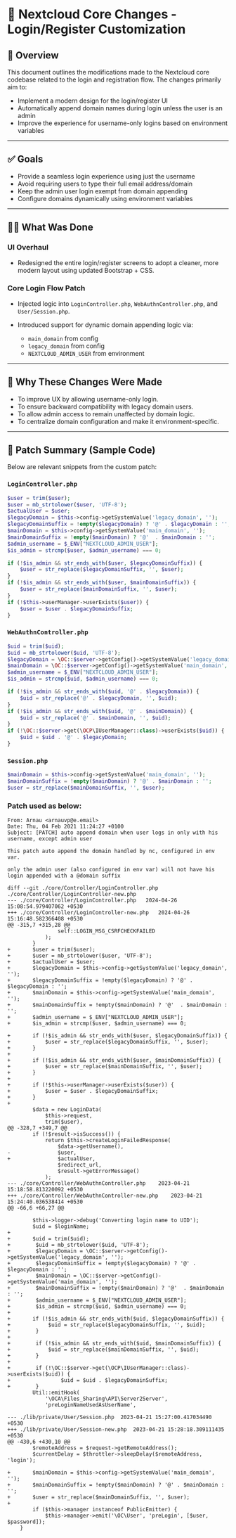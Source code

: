 # 📃 Nextcloud Core Changes - Login/Register Customization

## 📖 Overview

This document outlines the modifications made to the Nextcloud core codebase related to the login and registration flow. The changes primarily aim to:

* Implement a modern design for the login/register UI
* Automatically append domain names during login unless the user is an admin
* Improve the experience for username-only logins based on environment variables

---

## ✅ Goals

* Provide a seamless login experience using just the username
* Avoid requiring users to type their full email address/domain
* Keep the admin user login exempt from domain appending
* Configure domains dynamically using environment variables

---

## 👩‍💼 What Was Done

### UI Overhaul

* Redesigned the entire login/register screens to adopt a cleaner, more modern layout using updated Bootstrap + CSS.

### Core Login Flow Patch

* Injected logic into `LoginController.php`, `WebAuthnController.php`, and `User/Session.php`.
* Introduced support for dynamic domain appending logic via:

  * `main_domain` from config
  * `legacy_domain` from config
  * `NEXTCLOUD_ADMIN_USER` from environment

---

## 📝 Why These Changes Were Made

* To improve UX by allowing username-only login.
* To ensure backward compatibility with legacy domain users.
* To allow admin access to remain unaffected by domain logic.
* To centralize domain configuration and make it environment-specific.

---

## 📄 Patch Summary (Sample Code)

Below are relevant snippets from the custom patch:

### `LoginController.php`

```php
$user = trim($user);
$user = mb_strtolower($user, 'UTF-8');
$actualUser = $user;
$legacyDomain = $this->config->getSystemValue('legacy_domain', '');
$legacyDomainSuffix = !empty($legacyDomain) ? '@' . $legacyDomain : '';
$mainDomain = $this->config->getSystemValue('main_domain', '');
$mainDomainSuffix = !empty($mainDomain) ? '@'  . $mainDomain : '';
$admin_username = $_ENV["NEXTCLOUD_ADMIN_USER"];
$is_admin = strcmp($user, $admin_username) === 0;

if (!$is_admin && str_ends_with($user, $legacyDomainSuffix)) {
    $user = str_replace($legacyDomainSuffix, '', $user);
}
if (!$is_admin && str_ends_with($user, $mainDomainSuffix)) {
    $user = str_replace($mainDomainSuffix, '', $user);
}
if (!$this->userManager->userExists($user)) {
    $user = $user . $legacyDomainSuffix;
}
```

### `WebAuthnController.php`

```php
$uid = trim($uid);
$uid = mb_strtolower($uid, 'UTF-8');
$legacyDomain = \OC::$server->getConfig()->getSystemValue('legacy_domain', '');
$mainDomain = \OC::$server->getConfig()->getSystemValue('main_domain', '');
$admin_username = $_ENV["NEXTCLOUD_ADMIN_USER"];
$is_admin = strcmp($uid, $admin_username) === 0;

if (!$is_admin && str_ends_with($uid, '@' . $legacyDomain)) {
    $uid = str_replace('@' . $legacyDomain, '', $uid);
}
if (!$is_admin && str_ends_with($uid, '@' . $mainDomain)) {
    $uid = str_replace('@' . $mainDomain, '', $uid);
}
if (!\OC::$server->get(\OCP\IUserManager::class)->userExists($uid)) {
    $uid = $uid . '@' . $legacyDomain;
}
```

### `Session.php`

```php
$mainDomain = $this->config->getSystemValue('main_domain', '');
$mainDomainSuffix = !empty($mainDomain) ? '@' . $mainDomain : '';
$user = str_replace($mainDomainSuffix, '', $user);
```

### Patch used as below:

```
From: Arnau <arnauvp@e.email>
Date: Thu, 04 Feb 2021 11:24:27 +0100
Subject: [PATCH] auto append domain when user logs in only with his username, except admin user

This patch auto append the domain handled by nc, configured in env var.

only the admin user (also configured in env var) will not have his login appended with a @domain suffix

diff --git ./core/Controller/LoginController.php ./core/Controller/LoginController-new.php
--- ./core/Controller/LoginController.php	2024-04-26 15:08:54.979407062 +0530
+++ ./core/Controller/LoginController-new.php	2024-04-26 15:16:48.582366408 +0530
@@ -315,7 +315,28 @@
 				self::LOGIN_MSG_CSRFCHECKFAILED
 			);
 		}
+		$user = trim($user);
+		$user = mb_strtolower($user, 'UTF-8');
+		$actualUser = $user;
+		$legacyDomain = $this->config->getSystemValue('legacy_domain', '');
+		$legacyDomainSuffix = !empty($legacyDomain) ? '@' . $legacyDomain : '';
+		$mainDomain = $this->config->getSystemValue('main_domain', '');
+		$mainDomainSuffix = !empty($mainDomain) ? '@'  . $mainDomain : '';
+		$admin_username = $_ENV["NEXTCLOUD_ADMIN_USER"];
+		$is_admin = strcmp($user, $admin_username) === 0;
 
+		if (!$is_admin && str_ends_with($user, $legacyDomainSuffix)) {
+			$user = str_replace($legacyDomainSuffix, '', $user);
+		}
+
+		if (!$is_admin && str_ends_with($user, $mainDomainSuffix)) {
+			$user = str_replace($mainDomainSuffix, '', $user);
+		}
+
+		if (!$this->userManager->userExists($user)) {
+			$user = $user . $legacyDomainSuffix;
+		}
+
 		$data = new LoginData(
 			$this->request,
 			trim($user),
@@ -328,7 +349,7 @@
 		if (!$result->isSuccess()) {
 			return $this->createLoginFailedResponse(
 				$data->getUsername(),
-				$user,
+				$actualUser,
 				$redirect_url,
 				$result->getErrorMessage()
 			);
--- ./core/Controller/WebAuthnController.php	2023-04-21 15:18:58.813220092 +0530
+++ ./core/Controller/WebAuthnController-new.php	2023-04-21 15:24:40.036538414 +0530
@@ -66,6 +66,27 @@
 
 		$this->logger->debug('Converting login name to UID');
 		$uid = $loginName;
+
+		$uid = trim($uid);
+        $uid = mb_strtolower($uid, 'UTF-8');
+        $legacyDomain = \OC::$server->getConfig()->getSystemValue('legacy_domain', '');
+        $legacyDomainSuffix = !empty($legacyDomain) ? '@' . $legacyDomain : '';
+        $mainDomain = \OC::$server->getConfig()->getSystemValue('main_domain', '');
+        $mainDomainSuffix = !empty($mainDomain) ? '@'  . $mainDomain : '';
+        $admin_username = $_ENV["NEXTCLOUD_ADMIN_USER"];
+        $is_admin = strcmp($uid, $admin_username) === 0;
+        
+		if (!$is_admin && str_ends_with($uid, $legacyDomainSuffix)) {
+            $uid = str_replace($legacyDomainSuffix, '', $uid);
+        }
+
+        if (!$is_admin && str_ends_with($uid, $mainDomainSuffix)) {
+            $uid = str_replace($mainDomainSuffix, '', $uid);
+        }
+
+        if (!\OC::$server->get(\OCP\IUserManager::class)->userExists($uid)) {
+                $uid = $uid . $legacyDomainSuffix;
+        }
 		Util::emitHook(
 			'\OCA\Files_Sharing\API\Server2Server',
 			'preLoginNameUsedAsUserName',

--- ./lib/private/User/Session.php	2023-04-21 15:27:00.417034490 +0530
+++ ./lib/private/User/Session-new.php	2023-04-21 15:28:18.309111435 +0530
@@ -430,6 +430,10 @@
 		$remoteAddress = $request->getRemoteAddress();
 		$currentDelay = $throttler->sleepDelay($remoteAddress, 'login');
 
+		$mainDomain = $this->config->getSystemValue('main_domain', '');
+		$mainDomainSuffix = !empty($mainDomain) ? '@' . $mainDomain : '';
+		$user = str_replace($mainDomainSuffix, '', $user);
+
 		if ($this->manager instanceof PublicEmitter) {
 			$this->manager->emit('\OC\User', 'preLogin', [$user, $password]);
	}
```

